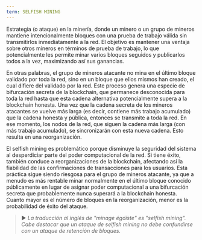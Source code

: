 ```yaml
---
term: SELFISH MINING
---
```


Estrategia (o ataque) en la minería, donde un minero o un grupo de mineros mantiene intencionalmente bloques con una prueba de trabajo válida sin transmitirlos inmediatamente a la red. El objetivo es mantener una ventaja sobre otros mineros en términos de prueba de trabajo, lo que potencialmente les permite minar varios bloques seguidos y publicarlos todos a la vez, maximizando así sus ganancias.

En otras palabras, el grupo de mineros atacante no mina en el último bloque validado por toda la red, sino en un bloque que ellos mismos han creado, el cual difiere del validado por la red. Este proceso genera una especie de bifurcación secreta de la blockchain, que permanece desconocida para toda la red hasta que esta cadena alternativa potencialmente supera a la blockchain honesta. Una vez que la cadena secreta de los mineros atacantes se vuelve más larga (es decir, contiene más trabajo acumulado) que la cadena honesta y pública, entonces se transmite a toda la red. En ese momento, los nodos de la red, que siguen la cadena más larga (con más trabajo acumulado), se sincronizarán con esta nueva cadena. Esto resulta en una reorganización.

El selfish mining es problemático porque disminuye la seguridad del sistema al desperdiciar parte del poder computacional de la red. Si tiene éxito, también conduce a reorganizaciones de la blockchain, afectando así la fiabilidad de las confirmaciones de transacciones para los usuarios. Esta práctica sigue siendo riesgosa para el grupo de mineros atacante, ya que a menudo es más rentable minar normalmente en el último bloque conocido públicamente en lugar de asignar poder computacional a una bifurcación secreta que probablemente nunca superará a la blockchain honesta. Cuanto mayor es el número de bloques en la reorganización, menor es la probabilidad de éxito del ataque.

> ► *La traducción al inglés de "minage égoïste" es "selfish mining". Cabe destacar que un ataque de selfish mining no debe confundirse con un ataque de retención de bloques.*